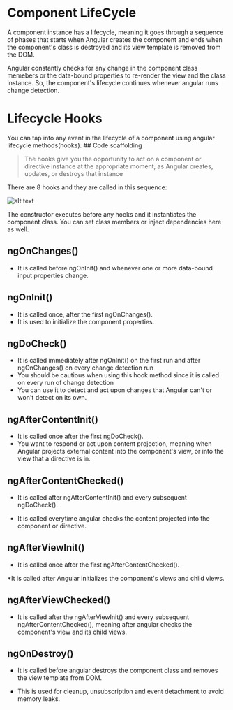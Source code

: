 # Component LifeCycle

A component instance has a lifecycle, meaning it goes through a sequence of phases that starts when Angular creates the component and ends when the component's class is destroyed and its view template is removed from the DOM.

Angular constantly checks for any change in the component class memebers or the data-bound properties to re-render the view and the class instance. So, the component's lifecycle continues whenever angular runs change detection.

# Lifecycle Hooks

You can tap into any event in the lifecycle of a component using angular lifecycle methods(hooks). ## Code scaffolding

> The hooks give you the opportunity to act on a component or directive instance at the appropriate moment, as Angular creates, updates, or destroys that instance

There are 8 hooks and they are called in this sequence:

![alt text](https://codecraft.tv/courses/angular/components/lifecycle-hooks/images/lifecycle-hooks.png)

The constructor executes before any hooks and it instantiates the component class. You can set class members or inject dependencies here as well.

## ngOnChanges()

- It is called before ngOnInit() and whenever one or more data-bound input properties change.

## ngOnInit()

- It is called once, after the first ngOnChanges().
- It is used to initialize the component properties.

## ngDoCheck()

- It is called immediately after ngOnInit() on the first run and after ngOnChanges() on every change detection run
- You should be cautious when using this hook method since it is called on every run of change detection
- You can use it to detect and act upon changes that Angular can't or won't detect on its own.

## ngAfterContentInit()

- It is called once after the first ngDoCheck().
- You want to respond or act upon content projection, meaning when Angular projects external content into the component's view, or into the view that a directive is in.

## ngAfterContentChecked()

- It is called after ngAfterContentInit() and every subsequent ngDoCheck().

- It is called everytime angular checks the content projected into the component or directive.

## ngAfterViewInit()

- It is called once after the first ngAfterContentChecked().

\*It is called after Angular initializes the component's views and child views.

## ngAfterViewChecked()

- It is called after the ngAfterViewInit() and every subsequent ngAfterContentChecked(), meaning after angular checks the component's view and its child views.

## ngOnDestroy()

- It is called before angular destroys the component class and removes the view template from DOM.

- This is used for cleanup, unsubscription and event detachment to avoid memory leaks.
